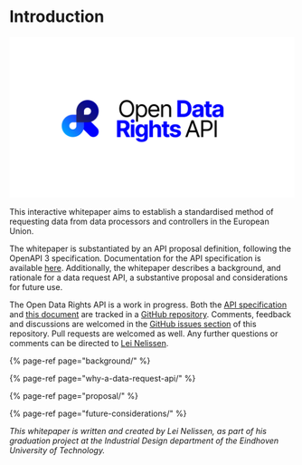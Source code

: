# Introduction

![](.gitbook/assets/open-data-rights-whitespace-2x.png)

This interactive whitepaper aims to establish a standardised method of requesting data from data processors and controllers in the European Union. 

The whitepaper is substantiated by an API proposal definition, following the OpenAPI 3 specification. Documentation for the API specification is available [here](https://bump.sh/doc/open-dsar-api). Additionally, the whitepaper describes a background, and rationale for a data request API, a substantive proposal and considerations for future use.

The Open Data Rights API is a work in progress. Both the [API specification](https://github.com/aeon-data-requests/open-data-rights-api/blob/main/spec/openapi.json) and [this document](https://github.com/aeon-data-requests/open-data-rights-api/tree/main/docs) are tracked in a [GitHub repository](https://github.com/aeon-data-requests/open-data-rights-api). Comments, feedback and discussions are welcomed in the [GitHub issues section](https://github.com/aeon-data-requests/open-data-rights-api/issues) of this repository. Pull requests are welcomed as well. Any further questions or comments can be directed to [Lei Nelissen](https://leinelissen.com/).

{% page-ref page="background/" %}

{% page-ref page="why-a-data-request-api/" %}

{% page-ref page="proposal/" %}

{% page-ref page="future-considerations/" %}

_This whitepaper is written and created by Lei Nelissen, as part of his graduation project at the Industrial Design department of the Eindhoven University of Technology._


